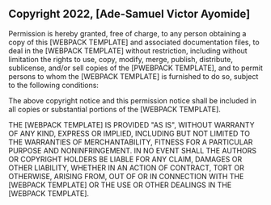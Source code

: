 ## Copyright 2022, [Ade-Samuel Victor Ayomide]

Permission is hereby granted, free of charge, to any person obtaining a copy of this [WEBPACK TEMPLATE] and associated documentation files, to deal in the [WEBPACK TEMPLATE] without restriction, including without limitation the rights to use, copy, modify, merge, publish, distribute, sublicense, and/or sell copies of the [PWEBPACK TEMPLATE], and to permit persons to whom the [WEBPACK TEMPLATE] is furnished to do so, subject to the following conditions:

The above copyright notice and this permission notice shall be included in all copies or substantial portions of the [WEBPACK TEMPLATE].

THE [WEBPACK TEMPLATE] IS PROVIDED "AS IS", WITHOUT WARRANTY OF ANY KIND, EXPRESS OR IMPLIED, INCLUDING BUT NOT LIMITED TO THE WARRANTIES OF MERCHANTABILITY, FITNESS FOR A PARTICULAR PURPOSE AND NONINFRINGEMENT. IN NO EVENT SHALL THE AUTHORS OR COPYRIGHT HOLDERS BE LIABLE FOR ANY CLAIM, DAMAGES OR OTHER LIABILITY, WHETHER IN AN ACTION OF CONTRACT, TORT OR OTHERWISE, ARISING FROM, OUT OF OR IN CONNECTION WITH THE [WEBPACK TEMPLATE] OR THE USE OR OTHER DEALINGS IN THE [WEBPACK TEMPLATE].
